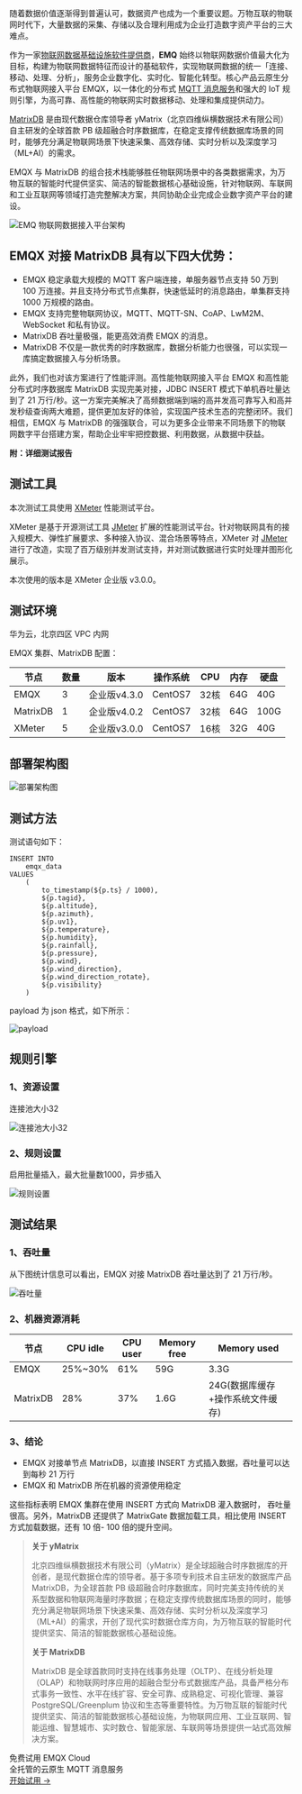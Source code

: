 随着数据价值逐渐得到普遍认可，数据资产也成为一个重要议题。万物互联的物联网时代下，大量数据的采集、存储以及合理利用成为企业打造数字资产平台的三大难点。

作为一家[物联网数据基础设施软件提供商](https://www.emqx.com/zh)，**EMQ** 始终以物联网数据价值最大化为目标，构建为物联网数据特征而设计的基础软件，实现物联网数据的统一「连接、移动、处理、分析」，服务企业数字化、实时化、智能化转型。核心产品云原生分布式物联网接入平台 EMQX，以一体化的分布式 [MQTT 消息服务](https://www.emqx.com/zh/products/emqx)和强大的 IoT 规则引擎，为高可靠、高性能的物联网实时数据移动、处理和集成提供动力。

[MatrixDB](https://www.ymatrix.cn) 是由现代数据仓库领导者 yMatrix（北京四维纵横数据技术有限公司）自主研发的全球首款 PB 级超融合时序数据库，在稳定支撑传统数据库场景的同时，能够充分满足物联网场景下快速采集、高效存储、实时分析以及深度学习（ML+AI）的需求。

EMQX 与 MatrixDB 的组合技术栈能够胜任物联网场景中的各类数据需求，为万物互联的智能时代提供坚实、简洁的智能数据核心基础设施，针对物联网、车联网和工业互联网等领域打造完整解决方案，共同协助企业完成企业数字资产平台的建设。

![EMQ 物联网数据接入平台架构](https://assets.emqx.com/images/31113cabcf077ba6e8f4f16eee8a4d83.png)

## EMQX 对接 MatrixDB 具有以下四大优势：

- EMQX 稳定承载大规模的 MQTT 客户端连接，单服务器节点支持 50 万到 100 万连接。并且支持分布式节点集群，快速低延时的消息路由，单集群支持 1000 万规模的路由。
- EMQX 支持完整物联网协议，MQTT、MQTT-SN、CoAP、LwM2M、WebSocket 和私有协议。
- MatrixDB 吞吐量极强，能更高效消费 EMQX 的消息。
- MatrixDB 不仅是一款优秀的时序数据库，数据分析能力也很强，可以实现一库搞定数据接入与分析场景。

此外，我们也对该方案进行了性能评测。高性能物联网接入平台 EMQX 和高性能分布式时序数据库 MatrixDB 实现完美对接，JDBC INSERT 模式下单机吞吐量达到了 21  万行/秒。这一方案完美解决了高频数据端到端的高并发高可靠写入和高并发秒级查询两大难题，提供更加友好的体验，实现国产技术生态的完整闭环。我们相信，EMQX 与 MatrixDB 的强强联合，可以为更多企业带来不同场景下的物联网数字平台搭建方案，帮助企业牢牢把控数据、利用数据，从数据中获益。



**附：详细测试报告**

## 测试工具

本次测试工具使用 [XMeter](https://www.xmeter.net/) 性能测试平台。

XMeter 是基于开源测试工具 [JMeter](https://www.emqx.com/zh/blog/introduction-to-the-open-source-testing-tool-jmeter) 扩展的性能测试平台。针对物联网具有的接入规模大、弹性扩展要求、多种接入协议、混合场景等特点，XMeter 对 [JMeter](https://www.emqx.com/zh/blog/introduction-to-the-open-source-testing-tool-jmeter) 进行了改造，实现了百万级别并发测试支持，并对测试数据进行实时处理并图形化展示。

本次使用的版本是 XMeter 企业版 v3.0.0。

## 测试环境

华为云，北京四区 VPC 内网

EMQX 集群、MatrixDB 配置：

| 节点     | 数量 | 版本         | 操作系统 | CPU  | 内存 | 硬盘 |
| -------- | ---- | ------------ | -------- | ---- | ---- | ---- |
| EMQX    | 3    | 企业版v4.3.0 | CentOS7  | 32核 | 64G  | 40G  |
| MatrixDB | 1    | 企业版v4.0.2 | CentOS7  | 32核 | 64G  | 100G |
| XMeter   | 5    | 企业版v3.0.0 | CentOS7  | 16核 | 32G  | 40G  |

## 部署架构图

![部署架构图](https://assets.emqx.com/images/50a20795245eca1727291d00e98ec5d7.png)

## 测试方法

测试语句如下：

```
INSERT INTO
	emqx_data
VALUES
	(
		to_timestamp(${p.ts} / 1000),
		${p.tagid},
		${p.altitude},
		${p.azimuth},
		${p.uv1},
		${p.temperature},
		${p.humidity},
		${p.rainfall},
		${p.pressure},
		${p.wind},
		${p.wind_direction},
		${p.wind_direction_rotate},
		${p.visibility}
	)
```

payload 为 json 格式，如下所示：

![payload](https://assets.emqx.com/images/2814c9c6d0ffe4d585b093fd10ea528f.png)

## 规则引擎

### 1、资源设置

连接池大小32

![连接池大小32](https://assets.emqx.com/images/07bff69acb38621487c96f2b6695696c.png)

### 2、规则设置

启用批量插入，最大批量数1000，异步插入

![规则设置](https://assets.emqx.com/images/07c9342bf5330dd63fb991f1785bfc3c.png)

## 测试结果

### 1、吞吐量

从下图统计信息可以看出，EMQX 对接 MatrixDB 吞吐量达到了 21 万行/秒。

![吞吐量](https://assets.emqx.com/images/823baebd9ea5a10e7498e518467a2b4a.png)

### 2、机器资源消耗

| 节点     | CPU idle | CPU user | Memory free | Memory used                      |
| -------- | -------- | -------- | ----------- | -------------------------------- |
| EMQX    | 25%~30%  | 61%      | 59G         | 3.3G                             |
| MatrixDB | 28%      | 37%      | 1.6G        | 24G(数据库缓存+操作系统文件缓存) |

### 3、结论

- EMQX 对接单节点 MatrixDB，以直接 INSERT 方式插入数据，吞吐量可以达到每秒 21 万行
- EMQX 和 MatrixDB 所在机器的资源使用稳定

这些指标表明 EMQX 集群在使用 INSERT 方式向 MatrixDB 灌入数据时， 吞吐量很高。另外，MatrixDB 还提供了 MatrixGate 数据加载工具，相比使用 INSERT 方式加载数据，还有 10 倍- 100 倍的提升空间。



> **关于 yMatrix**
>
> 北京四维纵横数据技术有限公司（yMatrix）是全球超融合时序数据库的开创者，是现代数据仓库的领导者。基于多项专利技术自主研发的数据库产品 MatrixDB，为全球首款 PB  级超融合时序数据库，同时完美支持传统的关系型数据和物联网海量时序数据；在稳定支撑传统数据库场景的同时，能够充分满足物联网场景下快速采集、高效存储、实时分析以及深度学习（ML+AI）的需求，开创了现代实时数据仓库方向，为万物互联的智能时代提供坚实、简洁的智能数据核心基础设施。
>
> **关于 MatrixDB**
>
> MatrixDB  是全球首款同时支持在线事务处理（OLTP）、在线分析处理（OLAP）和物联网时序应用的超融合型分布式数据库产品，具备严格分布式事务一致性、水平在线扩容、安全可靠、成熟稳定、可视化管理、兼容 PostgreSQL/Greenplum  协议和生态等重要特性。为万物互联的智能时代提供坚实、简洁的智能数据核心基础设施，为物联网应用、工业互联网、智能运维、智慧城市、实时数仓、智能家居、车联网等场景提供一站式高效解决方案。


<section class="promotion">
    <div>
        免费试用 EMQX Cloud
        <div class="is-size-14 is-text-normal has-text-weight-normal">全托管的云原生 MQTT 消息服务</div>
    </div>
    <a href="https://www.emqx.com/zh/signup?continue=https://cloud.emqx.com/console/deployments/0?oper=new" class="button is-gradient px-5">开始试用 →</a >
</section>

